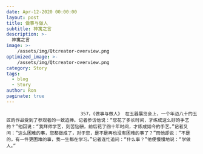 ```yaml
---
date: Apr-12-2020 00:00:00
layout: post
title: 做事与做人
subtitle: 神寓之言
description: >-
  神寓之言
image: >-
    /assets/img/Qtcreator-overview.png
optimized_image: >-
    /assets/img/Qtcreator-overview.png
category: Story
tags:
  - blog
  - Story
author: Ron
paginate: true
---
```


							　　357，《做事与做人》 在玉器展览会上，一个年迈八十的玉匠的作品受到了参观者的一致追捧。记者参访他说：“您花了多长时间，才练成这么好的手艺的？”他回说：“我拜师学艺，刻苦钻研，前后花了四十年时间，才练成如今的手艺。”记者又问：“这么困难的事，您都做成了，对于您，是不是再也没有困难的事了？”而他却说：“不是的，有一件更困难的事，我一生都在学习。”记者连忙追问：“什么事？”他便慢慢地说：“学做人。”
							
							
						